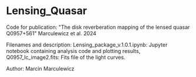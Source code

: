 # Lensing_Quasar
Code for publication: "The disk reverberation mapping of the lensed quasar Q0957+561" Marculewicz et al. 2024

Filenames and description:
Lensing_package_v.1.0.1.ipynb: Jupyter notebook containing analysis code and plotting results,
Q0957_lc_image2.fits: Fits file of the light curves.

Author: Marcin Marculewicz
